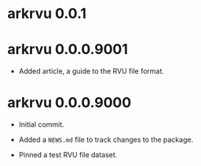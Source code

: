 # arkrvu 0.0.1

# arkrvu 0.0.0.9001

* Added article, a guide to the RVU file format.

# arkrvu 0.0.0.9000

* Initial commit.

* Added a `NEWS.md` file to track changes to the package.

* Pinned a test RVU file dataset.
